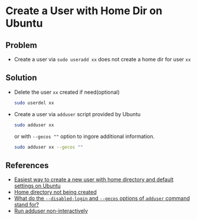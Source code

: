 # Create a User with Home Dir on Ubuntu

## Problem
* Create a user via `sudo useradd xx` does not create a home dir for user `xx`

## Solution
* Delete the user `xx` created if need(optional)

  ```bash
  sudo userdel xx
  ```

* Create a user via `adduser` script provided by Ubuntu

  ```bash
  sudo adduser xx
  ```

  or with `--gecos ""` option to ingore additional information.

  ```bash
  sudo adduser xx --gecos ""
  ```

## References
* [Easiest way to create a new user with home directory and default settings on Ubuntu](https://medium.com/fusionqa/easiest-way-to-create-a-new-user-with-home-directory-and-default-settings-on-ubuntu-e866aa462136)
* [Home directory not being created](https://askubuntu.com/questions/374870/home-directory-not-being-created)
* [What do the `--disabled-login` and `--gecos` options of `adduser` command stand for?](https://askubuntu.com/questions/420784/what-do-the-disabled-login-and-gecos-options-of-adduser-command-stand)
* [Run adduser non-interactively](https://askubuntu.com/questions/94060/run-adduser-non-interactively)
